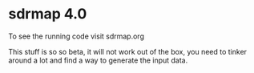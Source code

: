 # sdrmap 4.0
To see the running code visit sdrmap.org

This stuff is so so beta, it will not work out of the box, you need to tinker around a lot and find a way to generate the input data.
